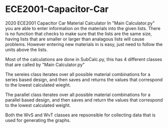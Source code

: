 # ECE2001-Capacitor-Car
2020 ECE2001 Capacitor Car Material Calculator
  In "Main Calculator.py" you are able to enter information on the materials into the given lists.  There is no function
that checks to make sure that the lists are the same size, having lists that are smaller or larger than analagous lists 
will cause problems.  However entering new materials in is easy,  just need to follow the units above the lists.


  Most of the calculations are done in SubCalc.py, this has 4 different classes that are called by "Main Calculator.py"
  
The sereies class iterates over all possible material combinations for a series based design, and then saves and returns the 
values that correspond to the lowest calculated wieght.

The parallel class iterates over all possible material combinations for a parallel based design, and then saves and return the 
values that correspond to the lowest calculated weight.

Both the WvS and WvT classes are repsonsible for collecting data that is used for generating the graphs.
